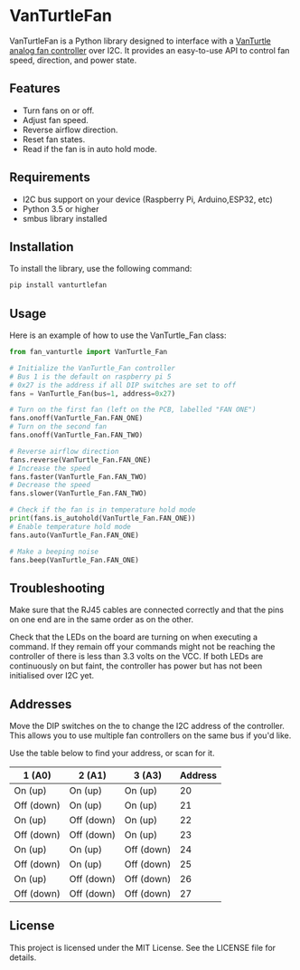 # VanTurtleFan

VanTurtleFan is a Python library designed to interface with a [VanTurtle analog fan controller](https://vanturtle.com/control-a-maxxfan-deluxe-with-raspberry-pi-or-esp32/) over I2C. It provides an easy-to-use API to control fan speed, direction, and power state.

## Features

- Turn fans on or off.
- Adjust fan speed.
- Reverse airflow direction.
- Reset fan states.
- Read if the fan is in auto hold mode.

## Requirements

- I2C bus support on your device (Raspberry Pi, Arduino,ESP32, etc)
- Python 3.5 or higher
- smbus library installed

## Installation

To install the library, use the following command:

```bash
pip install vanturtlefan
```

## Usage
Here is an example of how to use the VanTurtle_Fan class:

```python
from fan_vanturtle import VanTurtle_Fan

# Initialize the VanTurtle_Fan controller
# Bus 1 is the default on raspberry pi 5
# 0x27 is the address if all DIP switches are set to off
fans = VanTurtle_Fan(bus=1, address=0x27)

# Turn on the first fan (left on the PCB, labelled "FAN ONE")
fans.onoff(VanTurtle_Fan.FAN_ONE)
# Turn on the second fan
fans.onoff(VanTurtle_Fan.FAN_TWO)

# Reverse airflow direction
fans.reverse(VanTurtle_Fan.FAN_ONE)
# Increase the speed
fans.faster(VanTurtle_Fan.FAN_TWO)
# Decrease the speed
fans.slower(VanTurtle_Fan.FAN_TWO)

# Check if the fan is in temperature hold mode
print(fans.is_autohold(VanTurtle_Fan.FAN_ONE))
# Enable temperature hold mode
fans.auto(VanTurtle_Fan.FAN_ONE)

# Make a beeping noise
fans.beep(VanTurtle_Fan.FAN_ONE)
```

## Troubleshooting

Make sure that the RJ45 cables are connected correctly and that the pins on one end are in the same order as on the other.

Check that the LEDs on the board are turning on when executing a command. If they remain off your commands might not be reaching the controller of there is less than 3.3 volts on the VCC. If both LEDs are continuously on but faint, the controller has power but has not been initialised over I2C yet.

## Addresses

Move the DIP switches on the to change the I2C address of the controller. This allows you to use multiple fan controllers on the same bus if you'd like.

Use the table below to find your address, or scan for it.

| 1 (A0)     | 2 (A1)     | 3 (A3)     | Address |
| ---------- | ---------- | ---------- | ------- |
| On (up)    | On (up)    | On (up)    | 20      |
| Off (down) | On (up)    | On (up)    | 21      |
| On (up)    | Off (down) | On (up)    | 22      |
| Off (down) | Off (down) | On (up)    | 23      |
| On (up)    | On (up)    | Off (down) | 24      |
| Off (down) | On (up)    | Off (down) | 25      |
| On (up)    | Off (down) | Off (down) | 26      |
| Off (down) | Off (down) | Off (down) | 27      |

## License
This project is licensed under the MIT License. See the LICENSE file for details.
